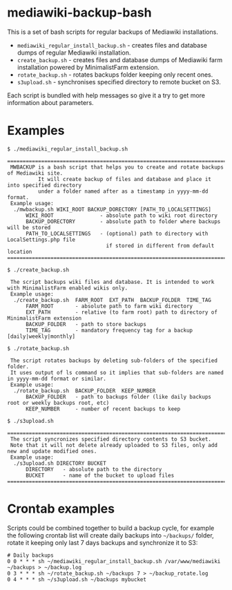 # mediawiki-backup-bash

This is a set of bash scripts for regular backups of Mediawiki installations.

* `mediawiki_regular_install_backup.sh` - creates files and database dumps of regular Mediawiki installation.
* `create_backup.sh` - creates files and database dumps of Mediawiki farm installation powered by MinimalistFarm extension.
* `rotate_backup.sh` - rotates backups folder keeping only recent ones.
* `s3upload.sh` - synchronises specified directory to remote bucket on S3.

Each script is bundled with help messages so give it a try to get more information about parameters.

# Examples

```
$ ./mediawiki_regular_install_backup.sh

====================================================================================
 MWBACKUP is a bash script that helps you to create and rotate backups of Mediawiki site.
          It will create backup of files and database and place it into specified directory
          under a folder named after as a timestamp in yyyy-mm-dd format.
 Example usage:
  ./mwbackup.sh WIKI_ROOT BACKUP_DORECTORY [PATH_TO_LOCALSETTINGS]
      WIKI_ROOT               - absolute path to wiki root directory
      BACKUP_DORECTORY        - absolute path to folder where backups will be stored
      PATH_TO_LOCALSETTINGS   - (optional) path to directory with LocalSettings.php file
                                if stored in different from default location
====================================================================================
```

```
$ ./create_backup.sh 

 The script backups wiki files and database. It is intended to work with MinimalistFarm enabled wikis only.
 Example usage:
  ./create_backup.sh  FARM_ROOT  EXT_PATH  BACKUP_FOLDER  TIME_TAG
      FARM_ROOT       - absolute path to farm wiki directory
      EXT_PATH        - relative (to farm root) path to directory of MinimalistFarm extension
      BACKUP_FOLDER   - path to store backups
      TIME_TAG        - mandatory frequency tag for a backup [daily|weekly|monthly]
```

```
$ ./rotate_backup.sh

 The script rotates backups by deleting sub-folders of the specified folder.
 It uses output of ls command so it implies that sub-folders are named in yyyy-mm-dd format or similar.
 Example usage:
  ./rotate_backup.sh  BACKUP_FOLDER  KEEP_NUMBER
      BACKUP_FOLDER   - path to backups folder (like daily backups root or weekly backups root, etc)
      KEEP_NUMBER     - number of recent backups to keep
```

```
$ ./s3upload.sh 

====================================================================================
 The script syncronizes specified directory contents to S3 bucket.
 Note that it will not delete already uploaded to S3 files, only add new and update modified ones.
 Example usage:
  ./s3upload.sh DIRECTORY BUCKET
      DIRECTORY   - absolute path to the directory
      BUCKET      - name of the bucket to upload files
====================================================================================
```

# Crontab examples

Scripts could be combined together to build a backup cycle, for example the following crontab list will create daily backups into `~/backups/` folder, rotate it keeping only last 7 days backups and synchronize it to S3:

```cron
# Daily backups
0 0 * * * sh ~/mediawiki_regular_install_backup.sh /var/www/mediawiki ~/backups > ~/backup.log
0 3 * * * sh ~/rotate_backup.sh ~/backups 7 > ~/backup_rotate.log
0 4 * * * sh ~/s3upload.sh ~/backups mybucket
```
